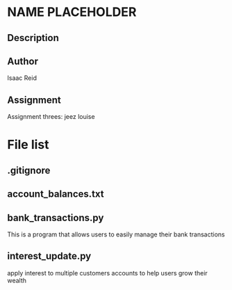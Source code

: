 # NAME PLACEHOLDER

## Description

## Author
Isaac Reid

## Assignment
Assignment threes: jeez louise

# File list 

## .gitignore

## account_balances.txt

## bank_transactions.py
This is a program that allows users to easily manage their bank transactions

## interest_update.py
apply interest to multiple customers accounts
to help users grow their wealth

